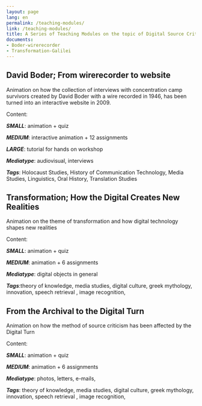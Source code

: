 ```yaml
---
layout: page
lang: en
permalink: /teaching-modules/
link: /teaching-modules/
title: A Series of Teaching Modules on the topic of Digital Source Criticism
documents: 
- Boder-wirerecorder
- Transformation-Galilei
---
```



 
<!-- more -->

[](Boder-wirerecorder)

## David Boder; From wirerecorder to website

Animation on how the collection of interviews with concentration camp survivors created by David Boder with a wire 
recorded in 1946, has been turned into an interactive website in 2009. 

Content:

***SMALL***: animation + quiz

***MEDIUM***: interactive animation + 12 assignments 

***LARGE***: tutorial for hands on workshop

***Mediatype***: audiovisual, interviews

***Tags***: Holocaust Studies, History of Communication Technology, Media Studies, Linguistics, Oral History, Translation Studies 



## Transformation; How the Digital Creates New Realities

Animation on the theme of transformation and how digital technology shapes new realities 

Content:

***SMALL***: animation + quiz 

***MEDIUM***: animation + 6 assignments 

***Mediatype***: digital objects in general 

***Tags***:theory of knowledge, media studies, digital culture, greek mythology, innovation, speech retrieval , 
image recognition, 

[](Transformation-Galilei)




## From the Archival to the Digital Turn

Animation on how the method of source criticism has been affected by the Digital Turn

Content:

***SMALL***:  animation + quiz 

***MEDIUM***: animation + 6 assignments 

***Mediatype***: photos, letters, e-mails, 

***Tags***: theory of knowledge, media studies, digital culture, greek mythology, innovation, speech retrieval , 
image recognition, 




